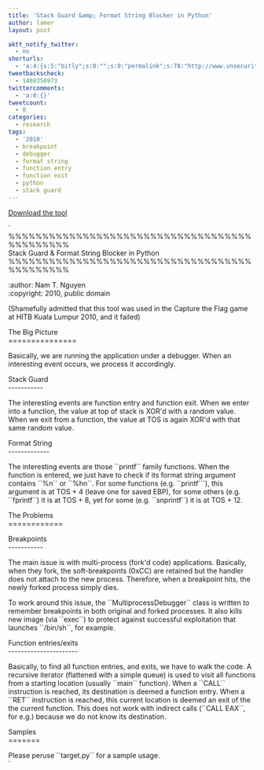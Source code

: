 ```yaml
---
title: 'Stack Guard &amp; Format String Blocker in Python'
author: lamer
layout: post

aktt_notify_twitter:
  - no
shorturls:
  - 'a:4:{s:5:"bitly";s:0:"";s:9:"permalink";s:78:"http://www.vnsecurity.net/2010/12/stack-guard-format-string-blocker-in-python/";s:7:"tinyurl";s:26:"http://tinyurl.com/cx4y2vm";s:4:"isgd";s:19:"http://is.gd/cSKNX1";}'
tweetbackscheck:
  - 1408358973
twittercomments:
  - 'a:0:{}'
tweetcount:
  - 0
categories:
  - research
tags:
  - '2010'
  - breakpoint
  - debugger
  - format string
  - function entry
  - function exit
  - python
  - stack guard
---
```

[Download the tool][1]

`<br />
%%%%%%%%%%%%%%%%%%%%%%%%%%%%%%%%%%%%%%%%%%%%%<br />
Stack Guard & Format String Blocker in Python<br />
%%%%%%%%%%%%%%%%%%%%%%%%%%%%%%%%%%%%%%%%%%%%%</p>
<p>  :author:     Nam T. Nguyen<br />
  :copyright:  2010, public domain</p>
<p>(Shamefully admitted that this tool was used in the Capture the Flag game at HITB Kuala Lumpur 2010, and it failed)</p>
<p>The Big Picture<br />
===============</p>
<p>Basically, we are running the application under a debugger. When an interesting event occurs, we process it accordingly.</p>
<p>Stack Guard<br />
-----------</p>
<p>The interesting events are function entry and function exit. When we enter into a function, the value at top of stack is XOR'd with a random value. When we exit from a function, the value at TOS is again XOR'd with that same random value.</p>
<p>Format String<br />
-------------</p>
<p>The interesting events are those ``printf`` family functions. When the function is entered, we just have to check if its format string argument contains ``%n`` or ``%hn``. For some functions (e.g. ``printf```), this argument is at TOS + 4 (leave one for saved EBP), for some others (e.g. ``fprintf``) it is at TOS + 8, yet for some (e.g. ``snprintf``) it is at TOS + 12.</p>
<p>The Problems<br />
============</p>
<p>Breakpoints<br />
-----------</p>
<p>The main issue is with multi-process (fork'd code) applications. Basically, when they fork, the soft-breakpoints (0xCC) are retained but the handler does not attach to the new process. Therefore, when a breakpoint hits, the newly forked process simply dies.</p>
<p>To work around this issue, the ``MultiprocessDebugger`` class is written to remember breakpoints in both original and forked processes. It also kills new image (via ``exec``) to protect against successful exploitation that launches ``/bin/sh``, for example.</p>
<p>Function entries/exits<br />
----------------------</p>
<p>Basically, to find all function entries, and exits, we have to walk the code. A recursive iterator (flattened with a simple queue) is used to visit all functions from a starting location (usually ``main`` function). When a ``CALL`` instruction is reached, its destination is deemed a function entry. When a ``RET`` instruction is reached, this current location is deemed an exit of the the current function. This does not work with indirect calls (``CALL EAX``, for e.g.) because we do not know its destination.</p>
<p>Samples<br />
=======</p>
<p>Please peruse ``target.py`` for a sample usage.<br />
`

 [1]: http://force.vnsecurity.net/download/lamer/guard.zip